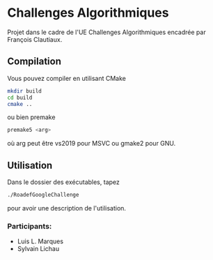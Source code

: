 # Challenges Algorithmiques

Projet dans le cadre de l'UE Challenges Algorithmiques encadrée par François Clautiaux.

## Compilation

Vous pouvez compiler en utilisant CMake

```bash
mkdir build
cd build
cmake ..
```

ou bien premake

```bash
premake5 <arg>
```

où arg peut être vs2019 pour MSVC ou gmake2 pour GNU.

## Utilisation

Dans le dossier des exécutables, tapez

```bash
./RoadefGoogleChallenge
```

pour avoir une description de l'utilisation.

### Participants:

- Luis L. Marques
- Sylvain Lichau

